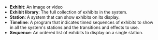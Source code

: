 - **Exhibit**: An image or video
- **Exhibit library**: The full collection of exhibits in the system.
- **Station**: A system that can show exhibits on its display.
- **Timeline**: A program that indicates timed sequences of exhibits to show in all the system's stations and the 
  transitions and effects to use.
- **Sequence**: An ordered list of exhibits to display on a single station. 